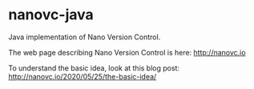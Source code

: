 # nanovc-java
Java implementation of Nano Version Control.

The web page describing Nano Version Control is here:
http://nanovc.io

To understand the basic idea, look at this blog post:
http://nanovc.io/2020/05/25/the-basic-idea/
